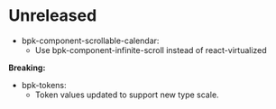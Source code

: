 # Unreleased

- bpk-component-scrollable-calendar:
  - Use bpk-component-infinite-scroll instead of react-virtualized

**Breaking:**

- bpk-tokens:
  - Token values updated to support new type scale.
